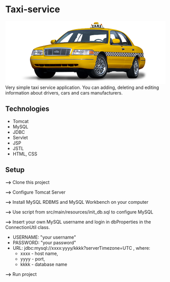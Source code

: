 # Taxi-service
![taxi logo](taxi_logo.png)
Very simple taxi service application. 
You can adding, deleting and editing information 
about drivers, cars and cars manufacturers.
## Technologies
* Tomcat
* MySQL
* JDBC
* Servlet
* JSP
* JSTL
* HTML, CSS

## Setup
**-->** Clone this project

**-->** Configure Tomcat Server

**-->** Install MySQL RDBMS and MySQL Workbench on your computer

**-->** Use script from src/main/resources/init_db.sql to configure MySQL

**-->** Insert your own MySQL username and login in dbProperties in the ConnectionUtil class.
- USERNAME: "your username"
- PASSWORD: "your password"
- URL: jdbc:mysql://xxxx:yyyy/kkkk?serverTimezone=UTC , where:
    * xxxx - host name,
    * yyyy - port,
    * kkkk - database name
    
**-->** Run project
